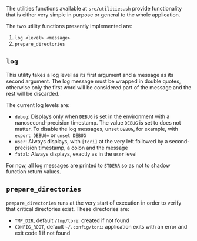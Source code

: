 The utilities functions available at `src/utilities.sh` provide functionality that is either very simple in purpose or general to the whole application.

The two utility functions presently implemented are:

1. `log <level> <message>`
2. `prepare_directories`

## `log`

This utility takes a log level as its first argument and a message as its second argument. The log message must be wrapped in double quotes, otherwise only the first word will be considered part of the message and the rest will be discarded.

The current log levels are:
- `debug`: Displays only when `DEBUG` is set in the environment with a nanosecond-precision timestamp. The value `DEBUG` is set to does not matter. To disable the log messages, unset `DEBUG`, for example, with `export DEBUG=` or `unset DEBUG`
- `user`: Always displays, with `[tori]` at the very left followed by a second-precision timestamp, a colon and the message
- `fatal`: Always displays, exactly as in the `user` level

For now, all log messages are printed to `STDERR` so as not to shadow function return values.

## `prepare_directories`

`prepare_directories` runs at the very start of execution in order to verify that critical directories exist. These directories are:

- `TMP_DIR`, default `/tmp/tori`: created if not found
- `CONFIG_ROOT`, default `~/.config/tori`: application exits with an error and exit code 1 if not found
